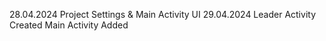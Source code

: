 28.04.2024
Project Settings & Main Activity UI
29.04.2024
Leader Activity Created
Main Activity Added
